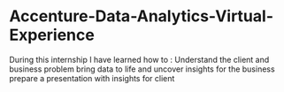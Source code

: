 # Accenture-Data-Analytics-Virtual-Experience
During this internship I have learned how to : 
Understand the client and business problem
bring data to life and uncover insights for the business
prepare a presentation with insights for client

